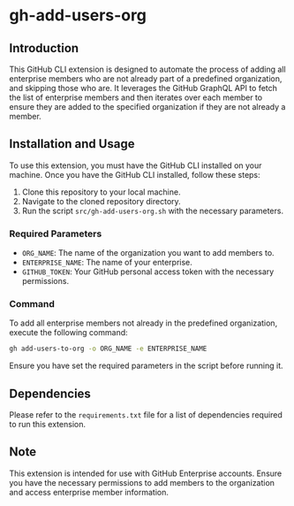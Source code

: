 # gh-add-users-org

## Introduction

This GitHub CLI extension is designed to automate the process of adding all enterprise members who are not already part of a predefined organization, and skipping those who are. It leverages the GitHub GraphQL API to fetch the list of enterprise members and then iterates over each member to ensure they are added to the specified organization if they are not already a member.

## Installation and Usage

To use this extension, you must have the GitHub CLI installed on your machine. Once you have the GitHub CLI installed, follow these steps:

1. Clone this repository to your local machine.
2. Navigate to the cloned repository directory.
3. Run the script `src/gh-add-users-org.sh` with the necessary parameters.

### Required Parameters

- `ORG_NAME`: The name of the organization you want to add members to.
- `ENTERPRISE_NAME`: The name of your enterprise.
- `GITHUB_TOKEN`: Your GitHub personal access token with the necessary permissions.

### Command

To add all enterprise members not already in the predefined organization, execute the following command:

```bash
gh add-users-to-org -o ORG_NAME -e ENTERPRISE_NAME
```

Ensure you have set the required parameters in the script before running it.

## Dependencies

Please refer to the `requirements.txt` file for a list of dependencies required to run this extension.

## Note

This extension is intended for use with GitHub Enterprise accounts. Ensure you have the necessary permissions to add members to the organization and access enterprise member information.
